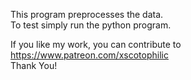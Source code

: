 This program preprocesses the data.<br />
To test simply run the python program.<br />

If you like my work, you can contribute to https://www.patreon.com/xscotophilic<br />
Thank You!